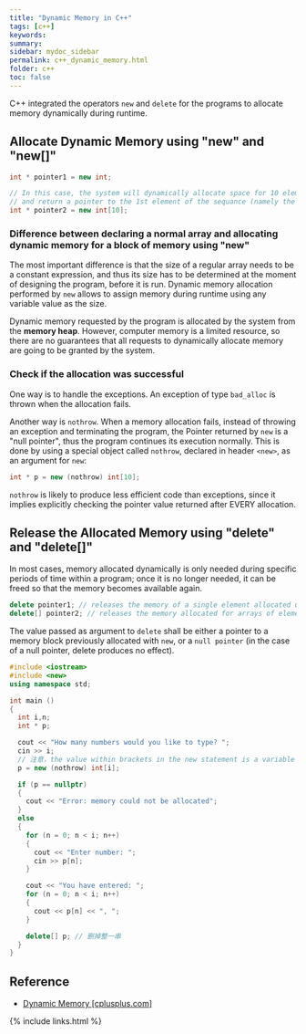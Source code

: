 ```yaml
---
title: "Dynamic Memory in C++"
tags: [c++]
keywords:
summary:
sidebar: mydoc_sidebar
permalink: c++_dynamic_memory.html
folder: c++
toc: false
---
```


C++ integrated the operators `new` and `delete` for the programs to allocate memory dynamically during runtime.

## Allocate Dynamic Memory using "new" and "new[]"

```c++
int * pointer1 = new int;

// In this case, the system will dynamically allocate space for 10 elements of type int,
// and return a pointer to the 1st element of the sequance (namely the block of memory allocated)
int * pointer2 = new int[10];
```

### Difference between declaring a normal array and allocating dynamic memory for a block of memory using "new"

The most important difference is that the size of a regular array needs to be a constant expression, and thus its size has to be determined at the moment of designing the program, before it is run. Dynamic memory allocation performed by `new` allows to assign memory during runtime using any variable value as the size.

Dynamic memory requested by the program is allocated by the system from the **memory heap**. However, computer memory is a limited resource, so there are no guarantees that all requests to dynamically allocate memory are going to be granted by the system. 

### Check if the allocation was successful

One way is to handle the exceptions. An exception of type `bad_alloc` is thrown when the allocation fails. 

Another way is `nothrow`. When a memory allocation fails, instead of throwing an exception and terminating the program, the Pointer returned by `new` is a "null pointer", thus the program continues its execution normally. This is done by using a special object called `nothrow`, declared in header `<new>`, as an argument for `new`:
```c++
int * p = new (nothrow) int[10];
```
`nothrow` is likely to produce less efficient code than exceptions, since it implies explicitly checking the pointer value returned after EVERY allocation.


## Release the Allocated Memory using "delete" and "delete[]"

In most cases, memory allocated dynamically is only needed during specific periods of time within a program; once it is no longer needed, it can be freed so that the memory becomes available again.
```c++
delete pointer1; // releases the memory of a single element allocated using "new"
delete[] pointer2; // releases the memory allocated for arrays of elements using "new" and a size in "[]"
```
The value passed as argument to `delete` shall be either a pointer to a memory block previously allocated with `new`, or a `null pointer` (in the case of a null pointer, delete produces no effect).

```c++
#include <iostream>
#include <new>
using namespace std;

int main ()
{
  int i,n;
  int * p;

  cout << "How many numbers would you like to type? ";
  cin >> i;
  // 注意，the value within brackets in the new statement is a variable i, not a constant
  p = new (nothrow) int[i];

  if (p == nullptr)
  {
    cout << "Error: memory could not be allocated";
  }
  else
  {
    for (n = 0; n < i; n++)
    {
      cout << "Enter number: ";
      cin >> p[n];
    }

    cout << "You have entered: ";
    for (n = 0; n < i; n++)
    {
      cout << p[n] << ", ";
    }

    delete[] p; // 删掉整一串
  }
}
```


## Reference

* [Dynamic Memory [cplusplus.com]](http://www.cplusplus.com/doc/tutorial/dynamic/)

{% include links.html %}